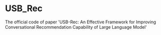 # USB_Rec
The official code of paper 'USB-Rec: An Effective Framework for Improving Conversational Recommendation Capability of Large Language Model'
